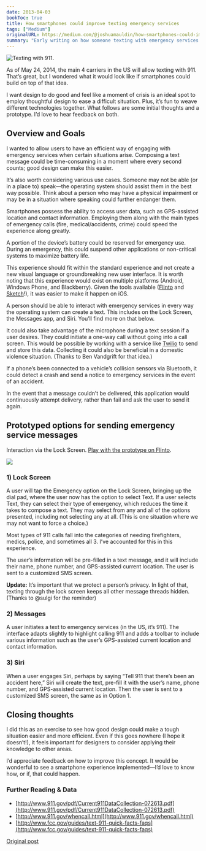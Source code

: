 ```yaml
---
date: 2013-04-03
bookToc: true
title: How smartphones could improve texting emergency services
tags: ["Medium"]
originalURL: https://medium.com/@joshuamauldin/how-smartphones-could-improve-texting-emergency-services-876216fd8a5e
summary: "Early writing on how someone texting with emergency services would be beneficial with ideas on how it might work."
---
```



![Texting with 911.](/1x4bhld6IJ2CtkpC5QQc8EA.webp)

As of May 24, 2014, the main 4 carriers in the US will allow texting with 911. That’s great, but I wondered what it would look like if smartphones could build on top of that idea.

I want design to do good and feel like a moment of crisis is an ideal spot to employ thoughtful design to ease a difficult situation. Plus, it’s fun to weave different technologies together. What follows are some initial thoughts and a prototype. I’d love to hear feedback on both.

## Overview and Goals

I wanted to allow users to have an efficient way of engaging with emergency services when certain situations arise. Composing a text message could be time-consuming in a moment where every second counts; good design can make this easier.

It’s also worth considering various use cases. Someone may not be able (or in a place to) speak—the operating system should assist them in the best way possible. Think about a person who may have a physical impairment or may be in a situation where speaking could further endanger them.

Smartphones possess the ability to access user data, such as GPS-assisted location and contact information. Employing them along with the main types of emergency calls (fire, medical/accidents, crime) could speed the experience along greatly.

A portion of the device’s battery could be reserved for emergency use. During an emergency, this could suspend other applications or non-critical systems to maximize battery life.

This experience should fit within the standard experience and not create a new visual language or groundbreaking new user interface. It is worth noting that this experience would exist on multiple platforms (Android, Windows Phone, and Blackberry). Given the tools available ([Flinto](http://flinto.com/) and [Sketch](http://www.bohemiancoding.com/sketch/)!), it was easier to make it happen on iOS.

A person should be able to interact with emergency services in every way the operating system can create a text. This includes on the Lock Screen, the Messages app, and Siri. You’ll find more on that below.

It could also take advantage of the microphone during a text session if a user desires. They could initiate a one-way call without going into a call screen. This would be possible by working with a service like [Twilio](http://www.twilio.com/) to send and store this data. Collecting it could also be beneficial in a domestic violence situation. (Thanks to Ben Vandgrift for that idea.)

If a phone’s been connected to a vehicle’s collision sensors via Bluetooth, it could detect a crash and send a notice to emergency services in the event of an accident.

In the event that a message couldn’t be delivered, this application would continuously attempt delivery, rather than fail and ask the user to send it again.

## Prototyped options for sending emergency service messages

Interaction via the Lock Screen. [Play with the prototype on Flinto](https://www.flinto.com/p/a624bb9c).

![](/11yhXebq17Hhn8IKuWN_9pw.gif)

### **1) Lock Screen**

A user will tap the Emergency option on the Lock Screen, bringing up the dial pad, where the user now has the option to select Text. If a user selects Text, they can select their type of emergency, which reduces the time it takes to compose a text. They may select from any and all of the options presented, including not selecting any at all. (This is one situation where we may not want to force a choice.)

Most types of 911 calls fall into the categories of needing firefighters, medics, police, and sometimes all 3. I’ve accounted for this in this experience.

The user’s information will be pre-filled in a text message, and it will include their name, phone number, and GPS-assisted current location. The user is sent to a customized SMS screen.

**Update:** It’s important that we protect a person’s privacy. In light of that, texting through the lock screen keeps all other message threads hidden. (Thanks to @sulgi for the reminder)

### 2) Messages

A user initiates a text to emergency services (in the US, it’s 911). The interface adapts slightly to highlight calling 911 and adds a toolbar to include various information such as the user’s GPS-assisted current location and contact information.

### **3) Siri**

When a user engages Siri, perhaps by saying “Tell 911 that there’s been an accident here,” Siri will create the text, pre-fill it with the user’s name, phone number, and GPS-assisted current location. Then the user is sent to a customized SMS screen, the same as in Option 1.

## Closing thoughts

I did this as an exercise to see how good design could make a tough situation easier and more efficient. Even if this goes nowhere (I hope it doesn’t!), it feels important for designers to consider applying their knowledge to other areas.

I’d appreciate feedback on how to improve this concept. It would be wonderful to see a smartphone experience implemented—I’d love to know how, or if, that could happen.

### Further Reading & Data

- [http://www.911.gov/pdf/Current911DataCollection-072613.pdf](http://www.911.gov/pdf/Current911DataCollection-072613.pdf)
- [http://www.911.gov/whencall.html](http://www.911.gov/whencall.html)
- [http://www.fcc.gov/guides/text-911-quick-facts-faqs](http://www.fcc.gov/guides/text-911-quick-facts-faqs)


[Original post](https://medium.com/@joshuamauldin/how-smartphones-could-improve-texting-emergency-services-876216fd8a5e)
